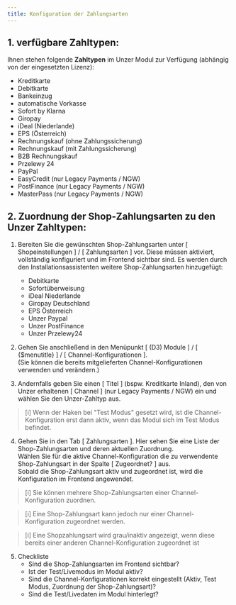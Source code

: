 ```yaml
---
title: Konfiguration der Zahlungsarten
---
```


## 1. verfügbare Zahltypen:
Ihnen stehen folgende **Zahltypen** im Unzer Modul zur Verfügung (abhängig von der eingesetzten Lizenz):
- Kreditkarte
- Debitkarte
- Bankeinzug
- automatische Vorkasse
- Sofort by Klarna
- Giropay
- iDeal (Niederlande)
- EPS (Österreich)
- Rechnungskauf (ohne Zahlungssicherung)
- Rechnungskauf (mit Zahlungssicherung)
- B2B Rechnungskauf
- Przelewy 24
- PayPal
- EasyCredit (nur Legacy Payments / NGW)
- PostFinance (nur Legacy Payments / NGW)
- MasterPass (nur Legacy Payments / NGW)

## 2. Zuordnung der Shop-Zahlungsarten zu den Unzer Zahltypen:
1. Bereiten Sie die gewünschten Shop-Zahlungsarten unter [ Shopeinstellungen ] / [ Zahlungsarten ] vor.
    Diese müssen aktiviert, vollständig konfiguriert und im Frontend sichtbar sind.
    Es werden durch den Installationsassistenten weitere Shop-Zahlungsarten hinzugefügt:
    - Debitkarte
    - Sofortüberweisung
    - iDeal Niederlande
    - Giropay Deutschland
    - EPS Österreich
    - Unzer Paypal
    - Unzer PostFinance
    - Unzer Przelewy24

2. Gehen Sie anschließend in den Menüpunkt [ (D3) Module ] / [ {$menutitle} ] / [ Channel-Konfigurationen ].  
(Sie können die bereits mitgelieferten Channel-Konfigurationen verwenden und verändern.)  
3. Andernfalls geben Sie einen [ Titel ] (bspw. Kreditkarte Inland), den von Unzer erhaltenen [ Channel ] (nur Legacy Payments / NGW) ein und wählen Sie den Unzer-Zahltyp aus.  

> [i] Wenn der Haken bei "Test Modus" gesetzt wird, ist die Channel-Konfiguration erst dann aktiv, wenn das Modul sich im Test Modus befindet. 

4. Gehen Sie in den Tab [ Zahlungsarten ]. Hier sehen Sie eine Liste der Shop-Zahlungsarten und deren aktuellen Zuordnung.  
    Wählen Sie für die aktive Channel-Konfiguration die zu verwendente Shop-Zahlungsart in der Spalte [ Zugeordnet? ] aus.  
    Sobald die Shop-Zahlungsart aktiv und zugeordnet ist, wird die Konfiguration im Frontend angewendet.
> [i] Sie können mehrere Shop-Zahlungsarten einer Channel-Konfiguration zuordnen. 
 
> [i] Eine Shop-Zahlungsart kann jedoch nur einer Channel-Konfiguration zugeordnet werden.
 
> [i] Eine Shopzahlungsart wird grau/inaktiv angezeigt, wenn diese bereits einer anderen Channel-Konfiguration zugeordnet ist

5. Checkliste
    - Sind die Shop-Zahlungsarten im Frontend sichtbar?
    - Ist der Test/Livemodus im Modul aktiv? 
    - Sind die Channel-Konfigurationen korrekt eingestellt (Aktiv, Test Modus, Zuordnung der Shop-Zahlungsart)?
    - Sind die Test/Livedaten im Modul hinterlegt?
